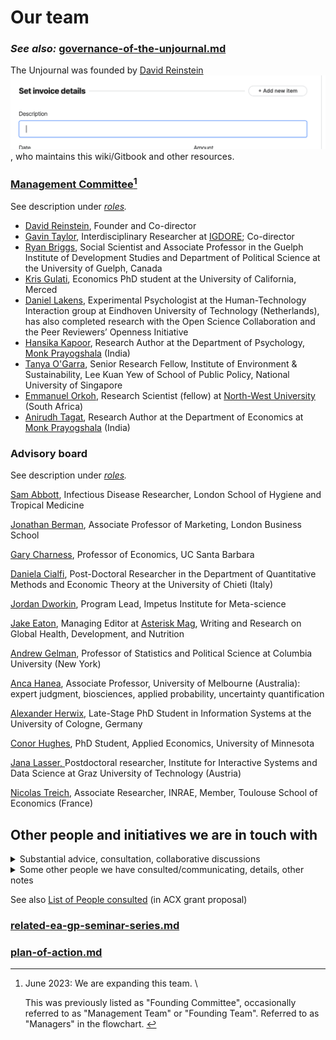 # Our team

### _See also:_ [governance-of-the-unjournal.md](../../management-tech-details-discussion/governance-of-the-unjournal.md "mention")

The Unjournal was founded by [David Reinstein](https://davidreinstein.org) <img src="../../.gitbook/assets/image.png" alt="" data-size="line">, who maintains this wiki/Gitbook and other resources.

### [Management Committee](#user-content-fn-1)[^1]

See description under [_roles_](../call-for-participants-research/#roles)_._&#x20;

* [David Reinstein](https://www.davidreinstein.org), Founder and Co-director
* [Gavin Taylor](https://onscienceandacademia.org/t/gavin-taylor/356), Interdisciplinary Researcher at [IGDORE](https://igdore.org/); Co-director
* [Ryan Briggs](https://www.ryancbriggs.net/), Social Scientist and Associate Professor in the Guelph Institute of Development Studies and Department of Political Science at the University of Guelph, Canada
* [Kris Gulati](https://sites.google.com/view/kris-gulati/home), Economics PhD student at the University of California, Merced
* [Daniel Lakens](https://sites.google.com/site/lakens2/), Experimental Psychologist at the Human-Technology Interaction group at Eindhoven University of Technology (Netherlands), has also completed research with the Open Science Collaboration and the Peer Reviewers’ Openness Initiative
* [Hansika Kapoor](https://www.hansikakapoor.in), Research Author at the Department of Psychology, [Monk Prayogshala](https://www.monkprayogshala.in/) (India)
* [Tanya O'Garra](https://sites.google.com/view/tanyaogarra/home), Senior Research Fellow, Institute of Environment & Sustainability, Lee Kuan Yew of School of Public Policy, National University of Singapore
* [Emmanuel Orkoh](https://scholar.google.com/citations?user=hMW0bj4AAAAJ\&hl=en), Research Scientist (fellow) at [North-West University](https://www.nwu.ac.za/) (South Africa)
* [Anirudh Tagat](https://www.anirudhtagat.com/), Research Author at the Department of Economics at [Monk Prayogshala](http://www.google.com/url?q=http%3A%2F%2Fwww.monkprayogshala.in\&sa=D\&sntz=1\&usg=AOvVaw0Q2v2r2Rf\_7hISS6yEnqOt) (India)



### Advisory board

See description under [_roles_](https://effective-giving-marketing.gitbook.io/unjournal-x-ea-and-global-priorities-research/readme/call-for-participants-research#roles)_._

[Sam Abbott](https://samabbott.co.uk), Infectious Disease Researcher, London School of Hygiene and Tropical Medicine

[Jonathan Berman](https://www.london.edu/faculty-and-research/faculty-profiles/b/berman-j-z-1), Associate Professor of Marketing, London Business School

[Gary Charness](https://www.wikiwand.com/en/Gary\_Charness), Professor of Economics, UC Santa Barbara

[Daniela Cialfi](https://www.researchgate.net/profile/Daniela-Cialfi), Post-Doctoral Researcher in the Department of Quantitative Methods and Economic Theory at the University of Chieti (Italy)

[Jordan Dworkin](https://fas.org/expert/jordan-dworkin/), Program Lead, Impetus Institute for Meta-science

[Jake Eaton](https://www.linkedin.com/in/jake-eaton-phd-bb204634/), Managing Editor at [Asterisk Mag](https://asteriskmag.com/), Writing and Research on Global Health, Development, and Nutrition

[Andrew Gelman](http://www.stat.columbia.edu/\~gelman/), Professor of Statistics and Political Science at Columbia University (New York)

[Anca Hanea](https://findanexpert.unimelb.edu.au/profile/697859-anca-hanea), Associate Professor, University of Melbourne (Australia): expert judgment, biosciences, applied probability, uncertainty quantification

[Alexander Herwix](https://www.researchgate.net/profile/Alexander-Herwix), Late-Stage PhD Student in Information Systems at the University of Cologne, Germany

[Conor Hughes](https://pop.umn.edu/people/conor-hughes), PhD Student, Applied Economics, University of Minnesota

[Jana Lasser, ](https://www.janalasser.at/)Postdoctoral researcher, Institute for Interactive Systems and Data Science at Graz University of Technology (Austria)

[Nicolas Treich](https://www.nicolastreich.com/), Associate Researcher, INRAE, Member, Toulouse School of Economics (France)



## Other people and initiatives we are in touch with

<details>

<summary>Substantial advice, consultation, collaborative discussions</summary>

* Abel Brodeur, Founder/chair of the [Institute for Replication](https://i4replication.org/)

<!---->

* The [repliCATS project](https://replicats.research.unimelb.edu.au/)

<!---->

* [Eva Vivalt](http://evavivalt.com), Assistant Professor in the Department of Economics at the University of Toronto.

<!---->

* Other academic and policy economists, such as: [Julian Jamison](http://business-school.exeter.ac.uk/about/people/profile/index.php?web\_id=Julian\_Jamison), [Todd Kaplan](http://business-school.exeter.ac.uk/about/people/profile/index.php?web\_id=Todd\_Kaplan), [Kate Rockett](https://www.essex.ac.uk/people/rocke62806/katharine-rockett), [David Rhys-Bernard](https://davidrhysbernard.com), [David Roodman](https://davidroodman.com/about/), [Anna Dreber Almenberg](https://sites.google.com/site/annadreber/)

<!---->

* Cooper Smout, head of ‘[https://freeourknowledge.org/](https://freeourknowledge.org/)

<!---->

* [Brian Nosek](https://www.projectimplicit.net/nosek/), Center for Open Science

<!---->

* [Ted Miguel](http://emiguel.econ.berkeley.edu/), Faculty Director, Berkeley Initiative for Transparency in the Social Sciences (BITSS)

<!---->

* Daniel Saderi, [PreReview](https://prereview.org/)

<!---->

* Yonatan Cale, who helped me put this proposal together through asking a range of challenging questions and offering his feedback. [https://il.linkedin.com/in/yonatancale](https://il.linkedin.com/in/yonatancale)

</details>

<details>

<summary>Some other people we have consulted/communicating, details, other notes</summary>

* Cooper Smout, FoK collaboration possibilities: through their pledges, and through an open access journal Cooper is putting together, which the Unjournal could feed into, for researchers needing a ‘journal with an impact factor’)
* Participants in the GPI seminar luncheon

<!---->

* Paolo Crosetto (Experimental Economics, French National Research Institute for Agriculture, Food and Environment) [https://paolocrosetto.wordpress.com/](https://paolocrosetto.wordpress.com/)

<!---->

* Cecilia Tilli, Foundation to Prevent Antibiotics Resistance and EA research advocate

<!---->

* Sergey Frolov (Physicist), Prof. J.-S. Caux, Physicist and head of [https://scipost.org/](https://scipost.org/)

<!---->

* Peter Slattery, Behaviourworks Australia

<!---->

* Alex Barnes, Business Systems Analyst, [https://eahub.org/profile/alex-barnes/](https://eahub.org/profile/alex-barnes/)

<!---->

* Paola Masuzzo of IGDORE (biologist and advocate of open science)

<!---->

* William Sleegers (Psychologist and Data Scientist, Rethink Priorities)

<!---->

* Nathan Young [https://eahub.org/profile/nathan-young/](https://eahub.org/profile/nathan-young/); considering connection The Unjournal to Metaculus predictions

<!---->

* Edo Arad [https://eahub.org/profile/edo-arad/](https://eahub.org/profile/edo-arad/) (mathematician and EA research advocate)

<!---->

* Hamish Huggard (Data science, ‘literature maps’)

</details>

See also [List of People consulted](broken-reference/) (in ACX grant proposal)

### [related-ea-gp-seminar-series.md](../../parallel-partner-initiatives-and-resources/related-ea-gp-seminar-series.md "mention")

### [plan-of-action.md](../plan-of-action.md "mention")



[^1]: June 2023: We are expanding this team. \


    This was previously listed as "Founding Committee", occasionally referred to as "Management Team" or "Founding Team". Referred to as "Managers" in the flowchart.&#x20;
